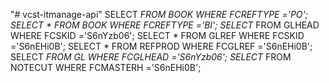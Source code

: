 "# vcst-itmanage-api" 
SELECT  *FROM BOOK  WHERE FCREFTYPE ='PO';
SELECT  * FROM BOOK  WHERE FCREFTYPE ='BI';
SELECT* FROM GLHEAD WHERE FCSKID ='S6nYzb06';
SELECT * FROM GLREF WHERE FCSKID ='S6nEHi0B';
SELECT * FROM REFPROD WHERE FCGLREF ='S6nEHi0B';
SELECT *FROM GL WHERE FCGLHEAD ='S6nYzb06';
SELECT* FROM NOTECUT  WHERE FCMASTERH ='S6nEHi0B';
